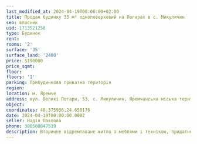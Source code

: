 ```yaml
---
last_modified_at: 2024-04-19T00:00:00+02:00
title: Продаж будинку 35 м² одноповерховий на Погарах в с. Микуличин
seo: власник
uid: 1713521258
type: Будинок
rent:
rooms: '2'
surface: '35'
surface_land: '2400'
price: $190000
price_sqmt:
floor:
floors: '1'
parking: Прибудинкова приватна територія
region:
location: м. Яремче
address: вул. Великі Погари, 53, с. Микуличин, Яремчанська міська територіальна громада
object:
coordinates: 48.375936,24.650176
date: 2024-04-19T00:00:00.000Z
seller: Надія Павлова
phone: 380508847519
description: Вторинне відремтоване житло з меблями і технікою, придатне і готове для проживання
---
```

